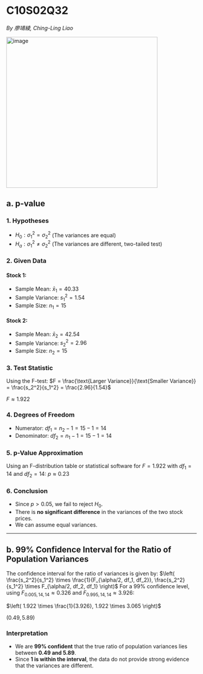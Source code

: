 # C10S02Q32

*By 廖靖綾, Ching-Ling Liao*

<img width="400" alt="image" src="https://github.com/user-attachments/assets/aa019316-6b54-448d-8d36-f4daf2656f60" />

## a. p-value

### **1. Hypotheses**
- $H_0: \sigma_1^2 = \sigma_2^2$ (The variances are equal)
- $H_a: \sigma_1^2 \neq \sigma_2^2$ (The variances are different, two-tailed test)

### **2. Given Data**
#### Stock 1:
- Sample Mean: $\bar{x}_1 = 40.33$
- Sample Variance: $s_1^2 = 1.54$
- Sample Size: $n_1 = 15$

#### Stock 2:
- Sample Mean: $\bar{x}_2 = 42.54$
- Sample Variance: $s_2^2 = 2.96$
- Sample Size: $n_2 = 15$

### **3. Test Statistic**
Using the F-test:
$F = \frac{\text{Larger Variance}}{\text{Smaller Variance}} = \frac{s_2^2}{s_1^2} = \frac{2.96}{1.54}$

$F \approx 1.922$

### **4. Degrees of Freedom**
- Numerator: $df_1 = n_2 - 1 = 15 - 1 = 14$
- Denominator: $df_2 = n_1 - 1 = 15 - 1 = 14$

### **5. p-Value Approximation**
Using an F-distribution table or statistical software for $F = 1.922$ with $df_1 = 14$ and $df_2 = 14$:
$p \approx 0.23$

### **6. Conclusion**
- Since $p > 0.05$, we fail to reject $H_0$.
- There is **no significant difference** in the variances of the two stock prices.
- We can assume equal variances.

---

## **b. 99% Confidence Interval for the Ratio of Population Variances**
The confidence interval for the ratio of variances is given by:
$\left( \frac{s_2^2}{s_1^2} \times \frac{1}{F_{\alpha/2, df_1, df_2}}, \frac{s_2^2}{s_1^2} \times F_{\alpha/2, df_2, df_1} \right)$
For a 99% confidence level, using $F_{0.005, 14, 14} \approx 0.326$ and $F_{0.995, 14, 14} \approx 3.926$:

$\left( 1.922 \times \frac{1}{3.926}, 1.922 \times 3.065 \right)$

$(0.49, 5.89)$

### **Interpretation**
- We are **99% confident** that the true ratio of population variances lies between **0.49 and 5.89**.
- Since **1 is within the interval**, the data do not provide strong evidence that the variances are different.
